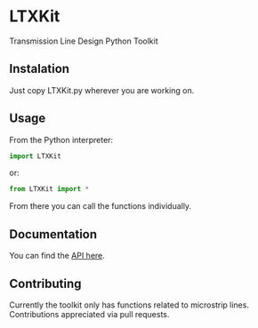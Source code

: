 # LTXKit
Transmission Line Design Python Toolkit

## Instalation

Just copy LTXKit.py wherever you are working on.

## Usage

From the Python interpreter:

```python
import LTXKit
```

or:

```python
from LTXKit import *
```
  
From there you can call the functions individually.

## Documentation

You can find the [API here](http://lisergishnu.github.io/LTXKit/).

## Contributing

Currently the toolkit only has functions related to microstrip lines. Contributions appreciated via pull requests.

